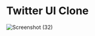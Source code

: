 # Twitter UI Clone

![Screenshot (32)](https://user-images.githubusercontent.com/66724598/230634245-5ef36c03-7489-4435-82a7-6a4d76d94d10.png)
